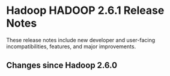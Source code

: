 # Hadoop HADOOP 2.6.1 Release Notes

These release notes include new developer and user-facing incompatibilities, features, and major improvements.

## Changes since Hadoop 2.6.0



